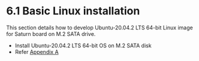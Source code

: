 # 6.1 Basic Linux installation

This section details how to develop Ubuntu-20.04.2 LTS 64-bit Linux image for Saturn board on M.2 SATA drive.&#x20;

* Install Ubuntu-20.04.2 LTS 64-bit OS on M.2 SATA disk
* Refer [Appendix A](../9.-appendices/appendix-a-ubuntu-20.04.2-installation-steps.md)
